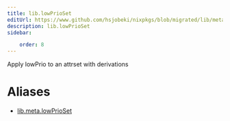 ```yaml
---
title: lib.lowPrioSet
editUrl: https://www.github.com/hsjobeki/nixpkgs/blob/migrated/lib/meta.nix#L77C16
description: lib.lowPrioSet
sidebar:

    order: 8
---
```


Apply lowPrio to an attrset with derivations


# Aliases

- [lib.meta.lowPrioSet](/nix-doc-comments/reference/lib/meta/lib-meta-lowprioset)


